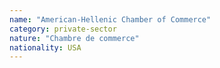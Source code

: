 ```yaml
---
name: "American-Hellenic Chamber of Commerce"
category: private-sector
nature: "Chambre de commerce"
nationality: USA
---
```

